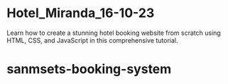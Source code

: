 # Hotel_Miranda_16-10-23
Learn how to create a stunning hotel booking website from scratch using HTML, CSS, and JavaScript in this comprehensive tutorial.
# sanmsets-booking-system
